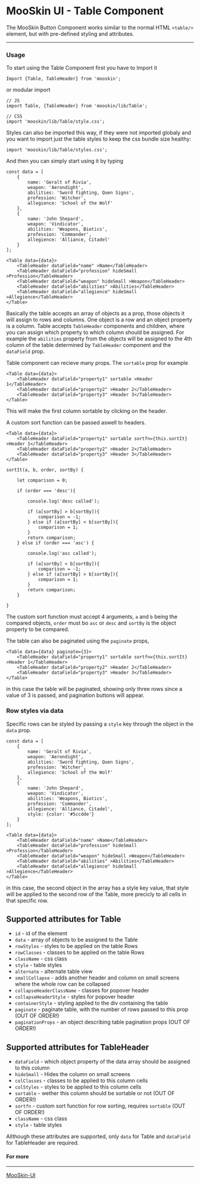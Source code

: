 # MooSkin UI - Table Component

The MooSkin Button Component works similar to the normal HTML `<table/>` element, but with pre-defined styling and attributes.

___

### Usage

To start using the Table Component first you have to Import it

```
Import {Table, TableHeader} from 'mooskin';
```
or modular import
```
// JS
import Table, {TableHeader} from 'mooskin/lib/Table';

// CSS
import 'mooskin/lib/Table/style.css';
```

Styles can also be imported this way, if they were not imported globaly and you want to import just the table styles to keep the css bundle size healthy: 

```
import 'mooskin/lib/Table/styles.css';
```

And then you can simply start using it by typing

```
const data = [
    {
        name: 'Geralt of Rivia',
        weapon: 'Aerondight',
        abilities: 'Sword fighting, Quen Signs',
        profession: 'Witcher',
        allegience: 'School of the Wolf'
    },
    {
        name: 'John Shepard',
        weapon: 'Vindicator',
        abilities: 'Weapons, Biotics',
        profession: 'Commander',
        allegience: 'Alliance, Citadel'
    }
];

<Table data={data}>
    <TableHeader dataField="name" >Name</TableHeader>
    <TableHeader dataField="profession" hideSmall >Profession</TableHeader>
    <TableHeader dataField="weapon" hideSmall >Weapon</TableHeader>
    <TableHeader dataField="abilities" >Abilities</TableHeader>
    <TableHeader dataField="allegience" hideSmall >Allegience</TableHeader>
</Table>
```
Basically the table accepts an array of objects as a prop, those objects it will assign to rows and columns. One object is a row and an object property is a column. Table accepts `TableHeader` components and children, where you can assign which property to which column should be assigned. For example the `abilities` property from the objects will be assigned to the 4th column of the table determined by `TableHeader` component and the `dataField` prop.

Table component can recieve many props. The `sortable` prop for example
```
<Table data={data}>
    <TableHeader dataField="property1" sortable >Header 1</TableHeader>
    <TableHeader dataField="property2" >Header 2</TableHeader>
    <TableHeader dataField="property3" >Header 3</TableHeader>
</Table>
```
This will make the first column sortable by clicking on the header.

A custom sort function can be passed aswell to headers.

```
<Table data={data}>
    <TableHeader dataField="property1" sortable sortfn={this.sortIt} >Header 1</TableHeader>
    <TableHeader dataField="property2" >Header 2</TableHeader>
    <TableHeader dataField="property3" >Header 3</TableHeader>
</Table>

sortIt(a, b, order, sortBy) {

    let comparison = 0;

    if (order === 'desc'){

        console.log('desc called');

        if (a[sortBy] > b[sortBy]){
            comparison = -1;
        } else if (a[sortBy] < b[sortBy]){
            comparison = 1;
        }
        return comparison;
    } else if (order === 'asc') {

        console.log('asc called');

        if (a[sortBy] < b[sortBy]){
            comparison = -1;
        } else if (a[sortBy] > b[sortBy]){
            comparison = 1;
        }
        return comparison;
    }

}
```
The custom sort function must accept 4 arguments, `a` and `b` being the compared objects, `order` must bo `asc` or `desc` and `sortBy` is the object property to be compared.

The table can also be paginated using the `paginate` props,

```
<Table data={data} paginate={3}>
    <TableHeader dataField="property1" sortable sortfn={this.sortIt} >Header 1</TableHeader>
    <TableHeader dataField="property2" >Header 2</TableHeader>
    <TableHeader dataField="property3" >Header 3</TableHeader>
</Table>
```
in this case the table will be paginated, showing only three rows since a value of 3 is passed, and pagination buttons will appear.

### Row styles via data

Specific rows can be styled by passing a `style` key through the object in the `data` prop.

```
const data = [
    {
        name: 'Geralt of Rivia',
        weapon: 'Aerondight',
        abilities: 'Sword fighting, Quen Signs',
        profession: 'Witcher',
        allegience: 'School of the Wolf'
    },
    {
        name: 'John Shepard',
        weapon: 'Vindicator',
        abilities: 'Weapons, Biotics',
        profession: 'Commander',
        allegience: 'Alliance, Citadel',
        style: {color: '#5ccdde'}
    }
];

<Table data={data}>
    <TableHeader dataField="name" >Name</TableHeader>
    <TableHeader dataField="profession" hideSmall >Profession</TableHeader>
    <TableHeader dataField="weapon" hideSmall >Weapon</TableHeader>
    <TableHeader dataField="abilities" >Abilities</TableHeader>
    <TableHeader dataField="allegience" hideSmall >Allegience</TableHeader>
</Table>
```

in this case, the second object in the array has a style key value, that style will be applied to the second row of the Table, more precicly to all cells in that specific row.

<div class="playground-doc">

## Supported attributes for Table

* `id` - id of the element
* `data` - array of objects to be assigned to the Table
* `rowStyles` - styles to be applied on the table Rows
* `rowClasses` - classes to be applied on the table Rows
* `className` - css class
* `style` - table styles
* `alternate` - alternate table view
* `smallCollapse` - adds another header and column on small screens where the whole row can be collapsed
* `collapseHeaderClassName` - classes for popover header
* `collapseHeaderStyle` - styles for popover header
* `containerStyle` - styling applied to the div containing the table
* `paginate` - paginate table, with the number of rows passed to this prop (OUT OF ORDER!)
* `paginationProps` - an object describing table pagination props (OUT OF ORDER!)

## Supported attributes for TableHeader

* `dataField` - which object property of the data array should be assigned to this column
* `hideSmall` - Hides the column on small screens
* `colClasses` - classes to be applied to this column cells
* `colStyles` - styles to be applied to this column cells
* `sortable` - wether this column should be sortable or not (OUT OF ORDER!)
* `sortfn` - custom sort function for row sorting, requires `sortable` (OUT OF ORDER!)
* `className` - css class
* `style` - table styles

Allthough these attributes are supported, only `data` for Table and `dataField` for TableHeader are required.

</div>

#### For more

___

[MooSkin-UI](https://github.com/moosend/mooskin-ui)
